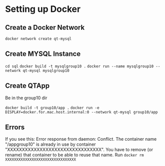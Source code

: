 # Setting up Docker

## Create a Docker Network
`docker network create qt-mysql`

## Create MYSQL Instance
`cd sql`
`docker build -t mysqlgroup10 .`
`docker run --name mysqlgroup10 --network qt-mysql mysqlgroup10`

## Create QTApp
Be in the group10 dir

`docker build -t group10/app .`
`docker run -e DISPLAY=docker.for.mac.host.internal:0 --network qt-mysql group10/app`


## Errors
If you see this: 
Error response from daemon: Conflict. The container name "/appgroup10" is already in use by container "XXXXXXXXXXXXXXXXXXXXXXXXXXXXXXXX". You have to remove (or rename) that container to be able to reuse that name.
Run
`docker rm XXXXXXXXXXXXXXXXXXXXXXXXXXXXXXXX`